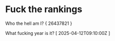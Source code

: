 # Fuck the rankings

Who the hell am I?
{ 26437821 }

What fucking year is it?
[ 2025-04-12T09:10:00Z ]
